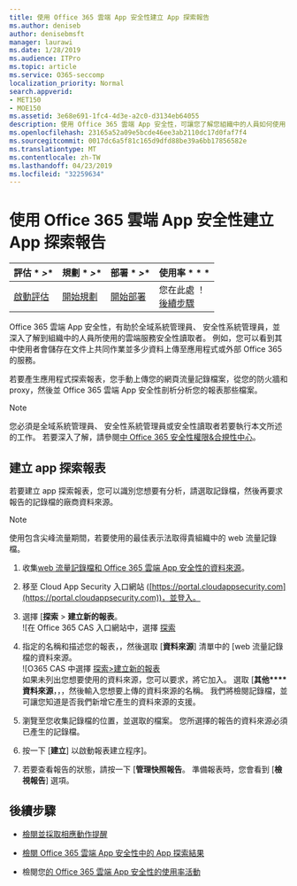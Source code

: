 ```yaml
---
title: 使用 Office 365 雲端 App 安全性建立 App 探索報告
ms.author: deniseb
author: denisebmsft
manager: laurawi
ms.date: 1/28/2019
ms.audience: ITPro
ms.topic: article
ms.service: O365-seccomp
localization_priority: Normal
search.appverid:
- MET150
- MOE150
ms.assetid: 3e68e691-1fc4-4d3e-a2c0-d3134eb64055
description: 使用 Office 365 雲端 App 安全性，可讓您了解您組織中的人員如何使用 Office 365 和其他應用程式來建立報告。
ms.openlocfilehash: 23165a52a09e5bcde46ee3ab2110dc17d0faf7f4
ms.sourcegitcommit: 0017dc6a5f81c165d9dfd88be39a6bb17856582e
ms.translationtype: MT
ms.contentlocale: zh-TW
ms.lasthandoff: 04/23/2019
ms.locfileid: "32259634"
---
```

# <a name="create-app-discovery-reports-using-office-365-cloud-app-security"></a>使用 Office 365 雲端 App 安全性建立 App 探索報告

|評估 * *\>**|規劃 * *\>**|部署 * *\>**|使用率 * * *|
|:-----|:-----|:-----|:-----|
|[啟動評估](office-365-cas-overview.md) <br/> |[開始規劃](get-ready-for-office-365-cas.md) <br/> |[開始部署](turn-on-office-365-cas.md) <br/> |您在此處 ！  <br/> [後續步驟](#next-steps) <br/> |
   
Office 365 雲端 App 安全性，有助於全域系統管理員、 安全性系統管理員，並深入了解到組織中的人員所使用的雲端服務安全性讀取者。 例如，您可以看到其中使用者會儲存在文件上共同作業並多少資料上傳至應用程式或外部 Office 365 的服務。
  
若要產生應用程式探索報表，您手動上傳您的網頁流量記錄檔案，從您的防火牆和 proxy，然後並 Office 365 雲端 App 安全性剖析分析您的報表那些檔案。
  
> [!NOTE]
> 您必須是全域系統管理員、 安全性系統管理員或安全性讀取者若要執行本文所述的工作。 若要深入了解，請參閱[中 Office 365 安全性權限&amp;合規性中心](permissions-in-the-security-and-compliance-center.md)。 
  
## <a name="create-a-report-with-app-discovery"></a>建立 app 探索報表

若要建立 app 探索報表，您可以識別您想要有分析，請選取記錄檔，然後再要求報告的記錄檔的廠商資料來源。
  
> [!NOTE]
> 使用包含尖峰流量期間，若要使用的最佳表示法取得貴組織中的 web 流量記錄檔。 
  
1. 收集[web 流量記錄檔和 Office 365 雲端 App 安全性的資料來源](web-traffic-logs-and-data-sources-for-ocas.md)。
    
2. 移至 Cloud App Security 入口網站 ([https://portal.cloudappsecurity.com](https://portal.cloudappsecurity.com))，並登入。 
       
3. 選擇 [**探索** \> **建立新的報表**。 <br>![在 Office 365 CAS 入口網站中，選擇 [探索](media/73b5299f-94b5-49dd-a00f-154d188eb2c5.png)<br>
  
4. 指定的名稱和描述您的報表，，然後選取 [**資料來源**] 清單中的 [web 流量記錄檔的資料來源。 <br>![O365 CAS 中選擇 [探索\>建立新的報表](media/22e660f0-5eb2-49fa-9fea-f88a5809a07b.png)<br>如果未列出您想要使用的資料來源，您可以要求，將它加入。 選取 [**其他****資料來源**，，，然後輸入您想要上傳的資料來源的名稱。 我們將檢閱記錄檔，並可讓您知道是否我們新增它產生的資料來源的支援。 
  
5. 瀏覽至您收集記錄檔的位置，並選取的檔案。 您所選擇的報告的資料來源必須已產生的記錄檔。
    
6. 按一下 [**建立**] 以啟動報表建立程序]。 
    
7. 若要查看報告的狀態，請按一下 [**管理快照報告**。 準備報表時，您會看到 [**檢視報告**] 選項。 
    
## <a name="next-steps"></a>後續步驟

- [檢閱並採取相應動作提醒](review-office-365-cas-alerts.md)
    
- [檢閱 Office 365 雲端 App 安全性中的 App 探索結果](review-app-discovery-findings-in-ocas.md)
    
- 檢閱您[的 Office 365 雲端 App 安全性的使用率活動](utilization-activities-for-ocas.md)
    

